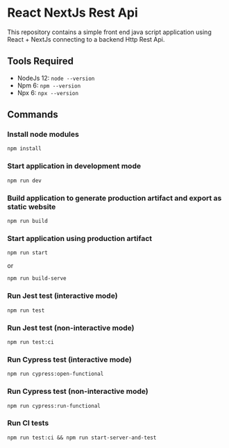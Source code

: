 # React NextJs Rest Api

This repository contains a simple front end java script application using React + NextJs connecting to a backend Http Rest Api.

## Tools Required
* NodeJs 12: `node --version`
* Npm 6: `npm --version`
* Npx 6: `npx --version`

## Commands

### Install node modules

    npm install

### Start application in development mode

    npm run dev

### Build application to generate production artifact and export as static website

    npm run build

### Start application using production artifact

    npm run start

or

    npm run build-serve

### Run Jest test (interactive mode)

    npm run test

### Run Jest test (non-interactive mode)

    npm run test:ci

### Run Cypress test (interactive mode)

    npm run cypress:open-functional

### Run Cypress test (non-interactive mode)

    npm run cypress:run-functional

### Run CI tests

    npm run test:ci && npm run start-server-and-test